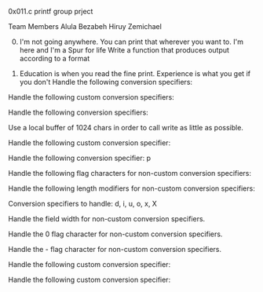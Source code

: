 0x011.c printf group prject

Team Members
Alula Bezabeh
Hiruy Zemichael

0. I'm not going anywhere. You can print that wherever you want to. I'm here and I'm a Spur for life
Write a function that produces output according to a format

1. Education is when you read the fine print. Experience is what you get if you don't
Handle the following conversion specifiers:

Handle the following custom conversion specifiers:

Handle the following conversion specifiers:

Use a local buffer of 1024 chars in order to call write as little as possible.

Handle the following custom conversion specifier:

Handle the following conversion specifier: p

Handle the following flag characters for non-custom conversion specifiers:

Handle the following length modifiers for non-custom conversion specifiers:

Conversion specifiers to handle: d, i, u, o, x, X

Handle the field width for non-custom conversion specifiers.

Handle the 0 flag character for non-custom conversion specifiers.

Handle the - flag character for non-custom conversion specifiers.

Handle the following custom conversion specifier:

Handle the following custom conversion specifier:

